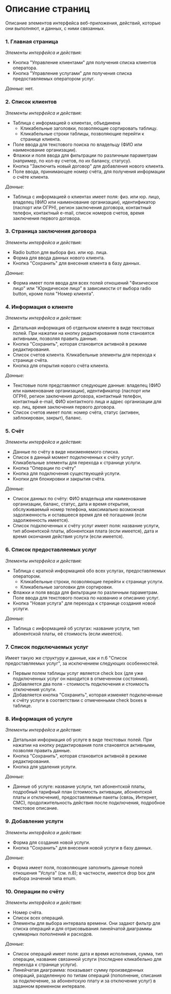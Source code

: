 # Описание страниц 

Описание элементов интерфейса веб-приложения, действий, которые они выполняют, и 
данных, с ними связанных.

### 1. Главная страница

_Элементы интерфейса и действия:_
 * Кнопка "Управление клиентами" для получения списка клиентов оператора.
 * Кнопка "Управление услугами" для получения списка предоставляемых 
оператором услуг.

_Данные:_ нет.

### 2. Список клиентов

_Элементы интерфейса и действия:_
 * Таблица с информацией о клиентах, объединена 
    * Кликабельные заголовки, позволяющие сортировать таблицу.
    * Кликабельные строки таблицы, позволяющие перейти к странице клиента.
 * Поле ввода для текстового поиска по владельцу (ФИО или наименование организации).
 * Флажки и поля ввода для фильтрации по различным параметрам (например, 
по кол-ву счетов, по их балансу, статусу).
* Кнопка "Заключить новый договор" для добавления нового клиента.
* Поле ввода, принимающее номер счёта, для получения информации о счёте клиента.

_Данные:_
 * Таблица с информацией о клиентах имеет поля: физ. или юр. лицо, владелец 
(ФИО или наименование организации), идентификатор (паспорт или ОГРН), 
регион заключения договора, контактный телефон, контактный e-mail, 
список номеров счетов, время заключения первого договора.

### 3. Страница заключения договора

_Элементы интерфейса и действия:_
 * Radio button для выбора физ. или юр. лица.
 * Форма для ввода данных нового клиента.
 * Кнопка "Сохранить" для внесения клиента в базу данных.

_Данные:_
 * Форма имеет поля ввода для всех полей отношений "Физическое лицо" или 
"Юридическое лицо" в зависимости от выбора radio button, кроме поля "Номер клиента".

### 4. Информация о клиенте

_Элементы интерфейса и действия:_
 * Детальная информация об отдельном клиенте в виде текстовых полей. 
При нажатии на кнопку редактирования поля становятся активными, позволяя
править данные.
 * Кнопка "Сохранить", которая становится активной в режиме редактирования.
 * Список счетов клиента. Кликабельные элементы для перехода к странице счёта.
 * Кнопка для открытия нового счёта клиента.

_Данные:_
 * Текстовые поля представляют следующие данные: владелец
   (ФИО или наименование организации), идентификатор (паспорт или ОГРН),
   регион заключения договора, контактный телефон, контактный e-mail,
   ФИО контактного лица и адрес организации для юр. лиц,
   время заключения первого договора.
 * Список счетов имеет поля: номер счёта, статус (активен, 
заблокирован, закрыт), баланс.

### 5. Счёт

_Элементы интерфейса и действия:_
 * Данные по счёту в виде неизменяемого списка.
 * Список в данный момент подключенных к счёту услуг. Кликабельные элементы
для перехода к странице услуги.
 * Кнопка "Операции по счёту"
 * Кнопка для подключения существующей услуги.
 * Кнопки для блокировки и закрытия счёта.

_Данные:_
 * Список данных по счёту: ФИО владельца или наименование организации, 
баланс, статус, дата и время открытия,
обслуживаемый номер телефона, максимально возможная задолженность и
оставшееся время для её погашения (если задолженность имеется).
 * Список подключенных к счёту услуг имеет поля: 
 название услуги, тип абонентской платы, абонентская плата (если имеется),
 дата и время окончания действия услуги (если имеется).

### 6. Список предоставляемых услуг

_Элементы интерфейса и действия:_
 * Таблица с краткой информацией обо всех услугах, предоставляемых оператором.
   * Кликабельные строки, позволяющие перейти к странице услуги.
   * Кликабельные заголовки для сортировки.
 * Флажки и поля ввода для фильтрации по различным параметрам. Поле ввода для
текстового поиска по названию и описанию услуг.
 * Кнопка "Новая услуга" для перехода к странице создания новой услуги.

_Данные:_
* Таблица с информацией об услугах: название услуги, тип абонентской платы, 
её стоимость (если имеется).


### 7. Список подключаемых услуг

Имеет такую же структуру и данные, как и п.6 "Список предоставляемых услуг",
за исключением следующих особенностей. 
* Первым полем таблицы услуг является 
check box (для уже подключенных услуг он находится в отмеченном состоянии).
* Добавляется два поля - стоимость подключения и стоимость отключения услуги.
* Добавляется кнопка "Сохранить", которая изменяет подключенные к счёту услуги
в соответствии с отмеченными check boxes в таблице.

### 8. Информация об услуге

_Элементы интерфейса и действия:_
 * Детальная информация об услуге в виде текстовых полей.
При нажатии на кнопку редактирования поля становятся активными, позволяя 
править данные.
 * Кнопка "Сохранить", которая становится активной в режиме редактирования.
 * Кнопка для удаления услуги.

_Данные:_
 * Данные об услуге: название услуги, тип абонентской платы, подробный тарифный
план (стоимость активации, абонентской платы и отключения), предоставляемые пакеты
(связь, Интернет, СМС), продолжительность действия после подключения,
подробное текстовое описание.

### 9. Добавление услуги

_Элементы интерфейса и действия:_
 * Форма для создания новой услуги.
 * Кнопка "Сохранить" для внесения новой услуги в базу данных.

_Данные:_
 * Форма имеет поля, позволяющие заполнить данные полей отношения "Услуга" (см. п.8);
в частности, имеется drop box для выбора значений типа enum.

### 10. Операции по счёту

_Элементы интерфейса и действия:_
 * Номер счёта.
 * Список всех операций.
 * Элементы для выбора интервала времени. Они задают фильтр для списка операций
и для отрисовывания линейчатой диаграммы суммарных пополнений и расходов.

_Данные:_
 * Список операций имеет поля: дата и время исполнения, сумма, тип операции,
   название связанной услуги (последнее кликабельно для перехода к странице услуги).
 * Линейчатая диаграмма: показывает сумму произведенных операций, разделенную
по типам операций (пополнение, списания за подключение, за абонентскую плату
и за отключение услуг) в заданном временном интервале.